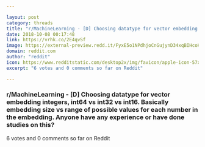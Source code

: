 ```yaml
---

layout: post
category: threads
title: "r/MachineLearning - [D] Choosing datatype for vector embedding integers, int64 vs int32 vs int16. Basically embedding size vs range of possible values for each number in the embedding. Anyone have any experience or have done studies on this?"
date: 2018-10-08 00:17:48
link: https://vrhk.co/2E4qvSf
image: https://external-preview.redd.it/FyxE5o1NPdhjoCnGujynD34xqBIHcoKRIJvbqdbLZjo.jpg?s=c421068a9f80c82138ae60974803d42ac9ddc323
domain: reddit.com
author: "reddit"
icon: https://www.redditstatic.com/desktop2x/img/favicon/apple-icon-57x57.png
excerpt: "6 votes and 0 comments so far on Reddit"

---
```


### r/MachineLearning - [D] Choosing datatype for vector embedding integers, int64 vs int32 vs int16. Basically embedding size vs range of possible values for each number in the embedding. Anyone have any experience or have done studies on this?

6 votes and 0 comments so far on Reddit